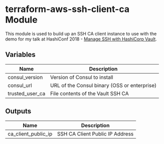 # terraform-aws-ssh-client-ca Module

This module is used to build up an SSH CA client instance to use with the demo
for my talk at HashiConf 2018 - [Manage SSH with HashiCorp Vault]().

## Variables
| Name | Description |
|------|-------------|
| consul_version | Version of Consul to install |
| consul_url | URL of the Consul binary (OSS or enterprise) |
| trusted_user_ca | File contents of the Vault SSH CA |


## Outputs

| Name | Description |
|------|-------------|
| ca_client_public_ip | SSH CA Client Public IP Address |
